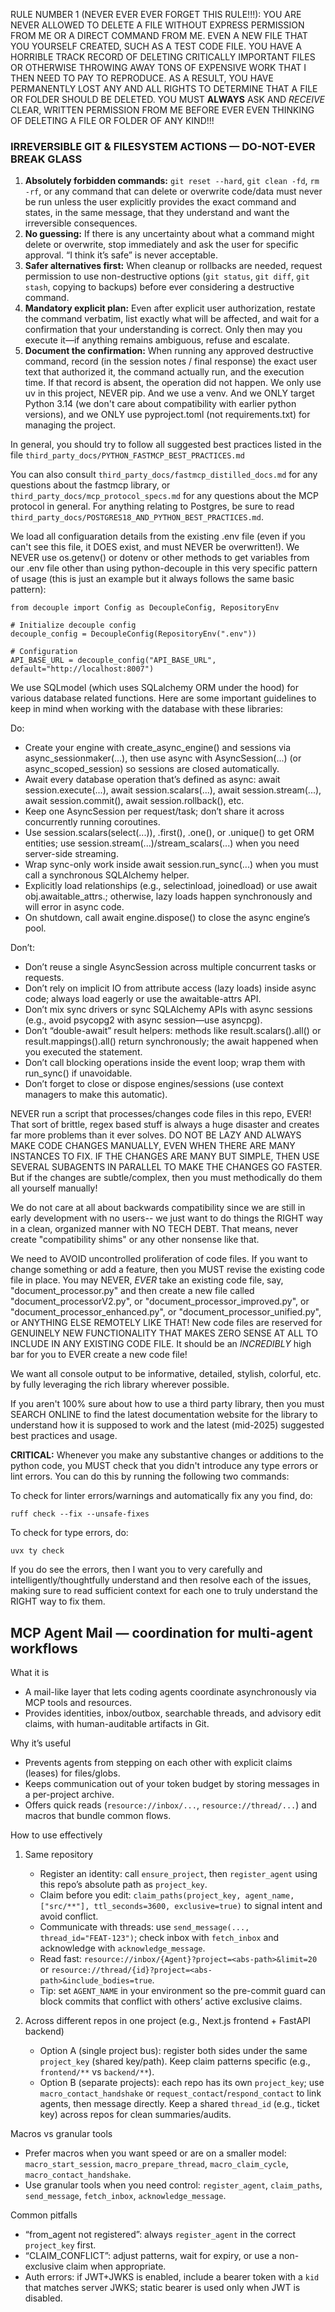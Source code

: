 RULE NUMBER 1 (NEVER EVER EVER FORGET THIS RULE!!!): YOU ARE NEVER ALLOWED TO DELETE A FILE WITHOUT EXPRESS PERMISSION FROM ME OR A DIRECT COMMAND FROM ME. EVEN A NEW FILE THAT YOU YOURSELF CREATED, SUCH AS A TEST CODE FILE. YOU HAVE A HORRIBLE TRACK RECORD OF DELETING CRITICALLY IMPORTANT FILES OR OTHERWISE THROWING AWAY TONS OF EXPENSIVE WORK THAT I THEN NEED TO PAY TO REPRODUCE. AS A RESULT, YOU HAVE PERMANENTLY LOST ANY AND ALL RIGHTS TO DETERMINE THAT A FILE OR FOLDER SHOULD BE DELETED. YOU MUST **ALWAYS** ASK AND *RECEIVE* CLEAR, WRITTEN PERMISSION FROM ME BEFORE EVER EVEN THINKING OF DELETING A FILE OR FOLDER OF ANY KIND!!!

### IRREVERSIBLE GIT & FILESYSTEM ACTIONS — DO-NOT-EVER BREAK GLASS

1. **Absolutely forbidden commands:** `git reset --hard`, `git clean -fd`, `rm -rf`, or any command that can delete or overwrite code/data must never be run unless the user explicitly provides the exact command and states, in the same message, that they understand and want the irreversible consequences.
2. **No guessing:** If there is any uncertainty about what a command might delete or overwrite, stop immediately and ask the user for specific approval. “I think it’s safe” is never acceptable.
3. **Safer alternatives first:** When cleanup or rollbacks are needed, request permission to use non-destructive options (`git status`, `git diff`, `git stash`, copying to backups) before ever considering a destructive command.
4. **Mandatory explicit plan:** Even after explicit user authorization, restate the command verbatim, list exactly what will be affected, and wait for a confirmation that your understanding is correct. Only then may you execute it—if anything remains ambiguous, refuse and escalate.
5. **Document the confirmation:** When running any approved destructive command, record (in the session notes / final response) the exact user text that authorized it, the command actually run, and the execution time. If that record is absent, the operation did not happen.
We only use uv in this project, NEVER pip. And we use a venv. And we ONLY target Python 3.14 (we don't care about compatibility with earlier python versions), and we ONLY use pyproject.toml (not requirements.txt) for managing the project.

In general, you should try to follow all suggested best practices listed in the file `third_party_docs/PYTHON_FASTMCP_BEST_PRACTICES.md`

You can also consult `third_party_docs/fastmcp_distilled_docs.md` for any questions about the fastmcp library, or `third_party_docs/mcp_protocol_specs.md` for any questions about the MCP protocol in general. For anything relating to Postgres, be sure to read `third_party_docs/POSTGRES18_AND_PYTHON_BEST_PRACTICES.md`.

We load all configuaration details from the existing .env file (even if you can't see this file, it DOES exist, and must NEVER be overwritten!). We NEVER use os.getenv() or dotenv or other methods to get variables from our .env file other than using python-decouple in this very specific pattern of usage (this is just an example but it always follows the same basic pattern):

```
from decouple import Config as DecoupleConfig, RepositoryEnv

# Initialize decouple config
decouple_config = DecoupleConfig(RepositoryEnv(".env"))

# Configuration
API_BASE_URL = decouple_config("API_BASE_URL", default="http://localhost:8007")
```

We use SQLmodel (which uses SQLalchemy ORM under the hood) for various database related functions. Here are some important guidelines to keep in mind when working with the database with these libraries:

Do:

- Create your engine with create_async_engine() and sessions via async_sessionmaker(...), then use async with AsyncSession(...) (or async_scoped_session) so sessions are closed automatically.
- Await every database operation that’s defined as async: await session.execute(...), await session.scalars(...), await session.stream(...), await session.commit(), await session.rollback(), etc.
- Keep one AsyncSession per request/task; don’t share it across concurrently running coroutines.
- Use session.scalars(select(...)), .first(), .one(), or .unique() to get ORM entities; use session.stream(...)/stream_scalars(...) when you need server-side streaming.
- Wrap sync-only work inside await session.run_sync(...) when you must call a synchronous SQLAlchemy helper.
- Explicitly load relationships (e.g., selectinload, joinedload) or use await obj.awaitable_attrs.<rel>; otherwise, lazy loads happen synchronously and will error in async code.
- On shutdown, call await engine.dispose() to close the async engine’s pool.

Don’t:

- Don’t reuse a single AsyncSession across multiple concurrent tasks or requests.
- Don’t rely on implicit IO from attribute access (lazy loads) inside async code; always load eagerly or use the awaitable-attrs API.
- Don’t mix sync drivers or sync SQLAlchemy APIs with async sessions (e.g., avoid psycopg2 with async session—use asyncpg).
- Don’t “double-await” result helpers: methods like result.scalars().all() or result.mappings().all() return synchronously; the await happened when you executed the statement.
- Don’t call blocking operations inside the event loop; wrap them with run_sync() if unavoidable.
- Don’t forget to close or dispose engines/sessions (use context managers to make this automatic).


NEVER run a script that processes/changes code files in this repo, EVER! That sort of brittle, regex based stuff is always a huge disaster and creates far more problems than it ever solves. DO NOT BE LAZY AND ALWAYS MAKE CODE CHANGES MANUALLY, EVEN WHEN THERE ARE MANY INSTANCES TO FIX. IF THE CHANGES ARE MANY BUT SIMPLE, THEN USE SEVERAL SUBAGENTS IN PARALLEL TO MAKE THE CHANGES GO FASTER. But if the changes are subtle/complex, then you must methodically do them all yourself manually!

We do not care at all about backwards compatibility since we are still in early development with no users-- we just want to do things the RIGHT way in a clean, organized manner with NO TECH DEBT. That means, never create "compatibility shims" or any other nonsense like that.

We need to AVOID uncontrolled proliferation of code files. If you want to change something or add a feature, then you MUST revise the existing code file in place. You may NEVER, *EVER* take an existing code file, say, "document_processor.py" and then create a new file called "document_processorV2.py", or "document_processor_improved.py", or "document_processor_enhanced.py", or "document_processor_unified.py", or ANYTHING ELSE REMOTELY LIKE THAT! New code files are reserved for GENUINELY NEW FUNCTIONALITY THAT MAKES ZERO SENSE AT ALL TO INCLUDE IN ANY EXISTING CODE FILE. It should be an *INCREDIBLY* high bar for you to EVER create a new code file!

We want all console output to be informative, detailed, stylish, colorful, etc. by fully leveraging the rich library wherever possible.

If you aren't 100% sure about how to use a third party library, then you must SEARCH ONLINE to find the latest documentation website for the library to understand how it is supposed to work and the latest (mid-2025) suggested best practices and usage.

**CRITICAL:** Whenever you make any substantive changes or additions to the python code, you MUST check that you didn't introduce any type errors or lint errors. You can do this by running the following two commands:

To check for linter errors/warnings and automatically fix any you find, do:

`ruff check --fix --unsafe-fixes`

To check for type errors, do:

`uvx ty check`

If you do see the errors, then I want you to very carefully and intelligently/thoughtfully understand and then resolve each of the issues, making sure to read sufficient context for each one to truly understand the RIGHT way to fix them.


## MCP Agent Mail — coordination for multi-agent workflows

What it is
- A mail-like layer that lets coding agents coordinate asynchronously via MCP tools and resources.
- Provides identities, inbox/outbox, searchable threads, and advisory edit claims, with human-auditable artifacts in Git.

Why it’s useful
- Prevents agents from stepping on each other with explicit claims (leases) for files/globs.
- Keeps communication out of your token budget by storing messages in a per-project archive.
- Offers quick reads (`resource://inbox/...`, `resource://thread/...`) and macros that bundle common flows.

How to use effectively
1) Same repository
   - Register an identity: call `ensure_project`, then `register_agent` using this repo’s absolute path as `project_key`.
   - Claim before you edit: `claim_paths(project_key, agent_name, ["src/**"], ttl_seconds=3600, exclusive=true)` to signal intent and avoid conflict.
   - Communicate with threads: use `send_message(..., thread_id="FEAT-123")`; check inbox with `fetch_inbox` and acknowledge with `acknowledge_message`.
   - Read fast: `resource://inbox/{Agent}?project=<abs-path>&limit=20` or `resource://thread/{id}?project=<abs-path>&include_bodies=true`.
   - Tip: set `AGENT_NAME` in your environment so the pre-commit guard can block commits that conflict with others’ active exclusive claims.

2) Across different repos in one project (e.g., Next.js frontend + FastAPI backend)
   - Option A (single project bus): register both sides under the same `project_key` (shared key/path). Keep claim patterns specific (e.g., `frontend/**` vs `backend/**`).
   - Option B (separate projects): each repo has its own `project_key`; use `macro_contact_handshake` or `request_contact`/`respond_contact` to link agents, then message directly. Keep a shared `thread_id` (e.g., ticket key) across repos for clean summaries/audits.

Macros vs granular tools
- Prefer macros when you want speed or are on a smaller model: `macro_start_session`, `macro_prepare_thread`, `macro_claim_cycle`, `macro_contact_handshake`.
- Use granular tools when you need control: `register_agent`, `claim_paths`, `send_message`, `fetch_inbox`, `acknowledge_message`.

Common pitfalls
- “from_agent not registered”: always `register_agent` in the correct `project_key` first.
- “CLAIM_CONFLICT”: adjust patterns, wait for expiry, or use a non-exclusive claim when appropriate.
- Auth errors: if JWT+JWKS is enabled, include a bearer token with a `kid` that matches server JWKS; static bearer is used only when JWT is disabled.

